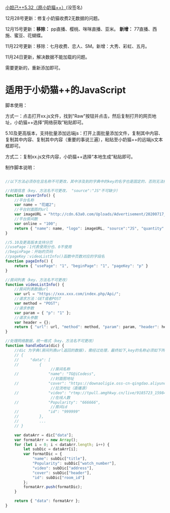 [小妲己++5.32（原小奶猫++）](https://ishared.lanzoui.com/iurBIjduv7a)(没签名) 


12月28号更新：修复小奶猫收费2无数据的问题。

12月15号更新：**移除：** pp直播、樱桃、咪咪直播、亚米。
            **新增：** 77直播、西施、蜜豆、花蝴蝶。

11月22号更新：移除：七月收费、恋人、SM。新增：大秀、彩虹、五月。

11月24日更新，解决数据不能加载的问题。

需要更新的，重新添加即可。

# 适用于小奶猫++的JavaScript

脚本使用：

方式一：点击打开xx.js文件，找到"Raw"按钮并点击，然后复制打开的网页地址，小奶猫++选择“网络获取”粘贴即可。

5.10及更高版本，支持批量添加远端js：打开上面批量添加文件，复制其中内容、复制其中内容、复制其中内容（重要的事说三遍），粘贴至小奶猫++的远端js文本框即可。

方式二：复制xx.js文件内容，小奶猫++选择“本地生成”粘贴即可。

制作脚本说明：

```javascript

//以下方法必须存在且名称不可更改，其中涉及到的字典中的key的名字也是固定的，否则无法解析

//封面信息（key、方法名不可更改， "source":"JS"不可缺少）
function coverInfo() {
    //平台名称
    var name = "花姬2";
    //平台封面图的url
    var imageURL = "http://cdn.63a0.com/Uploads/Advertisement/20200717_152741_15949708617555_1660.jpg";
    //平台房间数
    var online = "100";
    return { "name": name, "logo": imageURL, "source":"JS", "quantity":online };
}

//5.10及更高版本支持分页
//usePage：1代表使用分也、0不使用
//beginPage：开始的页码
//pageKey：videoListInfo()函数中页数对应的字段名
function pageInfo() {
    return { "usePage": "1", "beginPage": "1", "pageKey": "p" }
}

//房间列表（key、方法名不可更改）
function videoListInfo() {
    //房间列表数据url
    var url = "https://xxx.xxx.com/index.php/Api/";
    //请求方法：GET或者POST
    var method = "POST";
    //请求参数
    var param = { "p": "1" };
    //请求头参数
    var header = {};
    return { "url": url, "method": method, "param": param, "header": header };
}

//处理网络数据，统一格式（key、方法名不可更改）
function handleData(dic) {
    //dic 为字典(房间列表url返回的数据)，需经过处理，最终如下,key的名称必须如下所示
    // {
    //     "data": [
    //         {
                    //房间名称
    //             "name": "TG@iCodess",
                    //封面图地址
    //             "cover": "https://downaoligie.oss-cn-qingdao.aliyuncs.com/65.jpg",
                    //拉流地址（直播源）
    //             "video": "rtmp://tpull.amghkwy.cn/live/9185723_1598444341?txSecret=cf2a19ff267b69c798f7f8bb0e95d574&txTime=5F45AA75",
                    //在线人数
    //             "Popularity": "666666",
                    //房间id
    //             "id": "999999"
    //         },
    //         ...
    // }

    var dataArr = dic["data"];
    var formatArr = new Array();
    for (let i = 0; i < dataArr.length; i++) {
        let subDic = dataArr[i];
        var formatDic = {
            "name": subDic["title"],
            "Popularity": subDic["watch_number"],
            "video": subDic["address"],
            "cover": subDic["header"],
            "id": subDic["room_id"]
        };
        formatArr.push(formatDic);
    }

    return { "data": formatArr };
}
```
